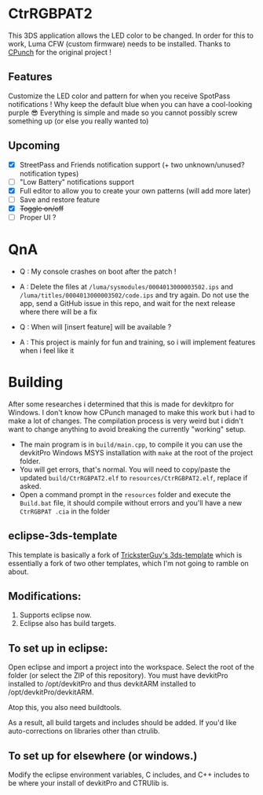 # CtrRGBPAT2
This 3DS application allows the LED color to be changed. In order for this to work, Luma CFW (custom firmware) needs to be installed.
Thanks to [CPunch](https://github.com/CPunch/CtrRGBPATTY/) for the original project !

## Features
Customize the LED color and pattern for when you receive SpotPass notifications ! Why keep the default blue when you can have a cool-looking purple 😎
Everything is simple and made so you cannot possibly screw something up (or else you really wanted to)

## Upcoming
- [x] StreetPass and Friends notification support (+ two unknown/unused? notification types)
- [ ] "Low Battery" notifications support
- [x] Full editor to allow you to create your own patterns (will add more later)
- [ ] Save and restore feature
- [x] ~~Toggle on/off~~
- [ ] Proper UI ?

# QnA
- Q : My console crashes on boot after the patch !
 - A : Delete the files at `/luma/sysmodules/0004013000003502.ips` and `/luma/titles/0004013000003502/code.ips` and try again. Do not use the app, send a GitHub issue in this repo, and wait for the next release where there will be a fix 

- Q : When will \[insert feature\] will be available ?
 - A : This project is mainly for fun and training, so i will implement features when i feel like it

# Building
After some researches i determined that this is made for devkitpro for Windows. I don't know how CPunch managed to make this work but i had to make a lot of changes. 
The compilation process is very weird but i didn't want to change anything to avoid breaking the currently "working" setup. 
- The main program is in `build/main.cpp`, to compile it you can use the devkitPro Windows MSYS installation with `make` at the root of the project folder. 
- You will get errors, that's normal. You will need to copy/paste the updated `build/CtrRGBPAT2.elf` to `resources/CtrRGBPAT2.elf`, replace if asked. 
- Open a command prompt in the `resources` folder and execute the `Build.bat` file, it should compile without errors and you'll have a new `CtrRGBPAT
.cia` in the folder

## eclipse-3ds-template
This template is basically a fork of [TricksterGuy's 3ds-template](https://github.com/TricksterGuy/3ds-template) which is essentially a fork of two other templates, which I'm not going to ramble on about.

## Modifications:
1) Supports eclipse now.
2) Eclipse also has build targets.

## To set up in eclipse:
Open eclipse and import a project into the workspace. Select the root of the folder (or select the ZIP of this repository). You must have devkitPro installed to /opt/devkitPro and thus devkitARM installed to /opt/devkitPro/devkitARM.

Atop this, you also need buildtools.

As a result, all build targets and includes should be added. If you'd like auto-corrections on libraries other than ctrulib.

## To set up for elsewhere (or windows.)
Modify the eclipse environment variables, C includes, and C++ includes to be where your install of devkitPro and CTRUlib is.
